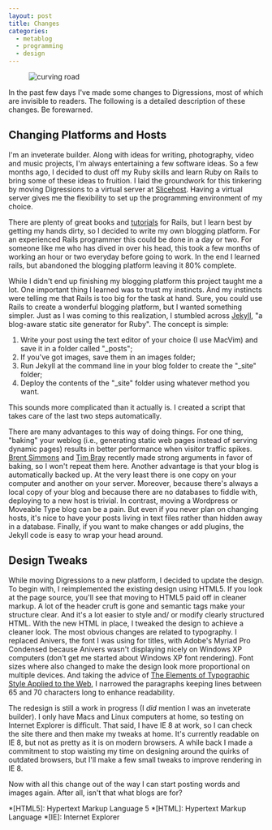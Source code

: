 ```yaml
---
layout: post
title: Changes
categories:
  - metablog
  - programming
  - design
---
```

<figure>
<img src="/images/2011/05/curving-road.jpg" alt="curving
road" />
</figure>

In the past few days I've made some changes to Digressions, most of which are invisible to readers. The following is a detailed description of these changes. Be forewarned. 

Changing Platforms and Hosts
----------------------------
I'm an inveterate builder. Along with ideas for writing, photography, video and music projects, I'm always entertaining a few software ideas. So a few months ago, I decided to dust off my Ruby skills and learn Ruby on Rails to bring some of these ideas to fruition. I laid the groundwork for this tinkering by moving Digressions to a virtual server at [Slicehost](http//www.slicehost.com "Slicehost"). Having a virtual server gives me the flexibility to set up the programming environment of my choice. 

There are plenty of great books and [tutorials](http://ruby.railstutorial.org/ "Michael Hartl's Excellent 'Ruby on Rails Tutorial'") for Rails, but I learn best by getting my hands dirty, so I decided to write my own blogging platform. For an experienced Rails programmer this could be done in a day or two. For someone like me who has dived in over his head, this took a few months of working an hour or two everyday before going to work. In the end I learned rails, but abandoned the blogging platform leaving it 80% complete.

While I didn't end up finishing my blogging platform this project taught me a lot. One important thing I learned was to trust my instincts. And my instincts were telling me that Rails is too big for the task at hand. Sure, you could use Rails to create a wonderful blogging platform, but I wanted something simpler. Just as I was coming to this realization, I stumbled across [Jekyll](https://github.com/mojombo/jekyll "Jekyll--a blog-aware static site generator for Ruby"), "a blog-aware static site generator for Ruby". The concept is simple: 

1. Write your post using the text editor of your choice (I use MacVim) and save it in a folder called "\_posts";
2. If you've got images, save them in an images folder;
3. Run Jekyll at the command line in your blog folder to create the "\_site" folder;
4. Deploy the contents of the "\_site" folder using whatever method you want.

This sounds more complicated than it actually is. I created a script that takes care of the last two steps automatically. 

There are many advantages to this way of doing things. For one thing, "baking" your weblog (i.e., generating static web pages instead of serving dynamic pages) results in better performance when visitor traffic spikes.  [Brent Simmons](http://inessential.com/2011/03/16/a_plea_for_baked_weblogs "A plea for baked weblogs") and [Tim Bray](http://www.tbray.org/ongoing/When/201x/2011/03/18/Baking-ongoing "More on Baking") recently made strong arguments in favor of baking, so I won't repeat them here. Another advantage is that your blog is automatically backed up. At the very least there is one copy on your computer and another on your server. Moreover, because there's always a local copy of your blog and because there are no databases to fiddle with, deploying to a new host is trivial. In contrast, moving a Wordpress or Moveable Type blog can be a pain. But even if you never plan on changing hosts, it's nice to have your posts living in text files rather than hidden away in a database. Finally, if you want to make changes or add plugins, the Jekyll code is easy to wrap your head around. 

Design Tweaks
-------------------

While moving Digressions to a new platform, I decided to update the design. To begin with, I reimplemented the existing design using HTML5. If you look at the page source, you'll see that moving to HTML5 paid off in cleaner markup. A lot of the header cruft is gone and semantic tags make your structure clear. And it's a lot easier to style and/ or modify clearly structured HTML. With the new HTML in place, I tweaked the design to achieve a cleaner look. The most obvious changes are related to typography. I replaced Anivers, the font I was using for titles, with Adobe's Myriad Pro Condensed because Anivers wasn't displaying nicely on Windows XP computers (don't get me started about Windows XP font rendering). Font sizes where also changed to make the design look more proportional on multiple devices. And taking the advice of [The Elements of Typographic Style Applied to the Web](http://webtypography.net/Rhythm_and_Proportion/Horizontal_Motion/2.1.2/ "The Elements of Typographic Style Applied to the Web"), I narrowed the paragraphs keeping lines between 65 and 70 characters long to enhance readability. 

The redesign is still a work in progress (I *did* mention I was an inveterate builder). I only have Macs and Linux computers at home, so testing on Internet Explorer is difficult. That said, I have IE 8 at work, so I can check the site there and then make my tweaks at home. It's currently readable on IE 8, but not as pretty as it is on modern browsers. A while back I made a commitment to stop waisting my time on designing around the quirks of outdated browsers, but I'll make a few small tweaks to improve rendering in IE 8.

Now with all this change out of the way I can start posting words and images again. After all, isn't that what blogs are for? 


*[HTML5]: Hypertext Markup Language 5
*[HTML]: Hypertext Markup Language
*[IE]: Internet Explorer
